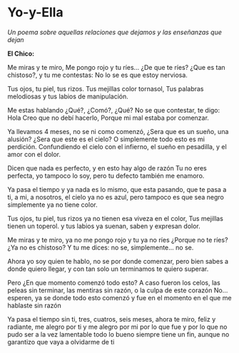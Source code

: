 # Yo-y-Ella
*Un poema sobre aquellas relaciones que dejamos y las enseñanzas que dejan*

**El Chico:**

Me miras y te miro,
Me pongo rojo y tu ríes…
¿De que te ríes? ¿Que es tan chistoso?,
y tu me contestas: No lo se es que estoy nerviosa.

Tus ojos, tu piel, tus rizos.
Tus mejillas color tornasol,
Tus palabras melodiosas
y tus labios de manipulación.

Me estas hablando ¿Qué?, ¿Comó?, ¿Qué?
No se que contestar, 
te digo: Hola
Creo que no debí hacerlo,
Porque mi mal estaba por comenzar.

Ya llevamos 4 meses,
no se ni como comenzó,
¿Sera que es un sueño, una alusión?
¿Sera que este es el cielo?
O simplemente todo esto es mi perdición.
Confundiendo el cielo con el infierno,
el sueño en pesadilla,
y el amor con el dolor.

Dicen que nada es perfecto,
y en esto hay algo de razón
Tu no eres perfecta, yo tampoco lo soy,
pero tu defecto también me enamoro.

Ya pasa el tiempo y ya nada es lo mismo,
que esta pasando, que te pasa a ti, a mi, a nosotros,
el cielo ya no es azul, pero tampoco es que sea negro
simplemente ya no tiene color.

Tus ojos, tu piel, tus rizos
ya no tienen esa viveza en el color,
Tus mejillas tienen un toperol.
y tus labios ya suenan, saben y expresan dolor.

Me miras y te miro,
ya no me pongo rojo y tu ya no ríes
¿Porque no te ríes?¿Ya no es chistoso?
Y tu me dices: no se, simplemente... no se.

Ahora yo soy quien te hablo,
no se por donde comenzar,
pero bien sabes a donde quiero llegar,
y con tan solo un terminamos te quiero superar.

Pero ¿En que momento comenzó todo esto?
A caso fueron los celos, las peleas sin terminar,
las mentiras sin razón, o la culpa de este corazón
No… esperen, ya se donde todo esto comenzó
y fue en el momento en el que me hablaste sin razón

Ya pasa el tiempo sin ti, tres, cuatros, seis meses,
ahora te miro, feliz y radiante,
me alegro por ti y me alegro por mi
por lo que fue y por lo que no pudo ser a la vez
lamentable todo lo bueno siempre tiene un fin, 
aunque no garantizo que vaya a olvidarme de ti
